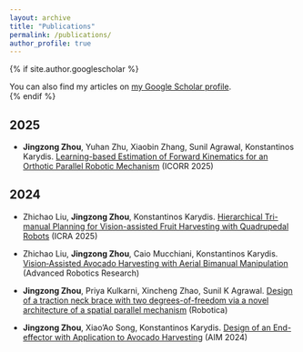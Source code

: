 ```yaml
---
layout: archive
title: "Publications"
permalink: /publications/
author_profile: true
---
```


{% if site.author.googlescholar %}
  <div class="wordwrap">You can also find my articles on <a href="https://scholar.google.com/citations?user=V6cqBEYAAAAJ&hl=en">my Google Scholar profile</a>.</div>
{% endif %}

2025
---
- **Jingzong Zhou**, Yuhan Zhu, Xiaobin Zhang, Sunil Agrawal, Konstantinos Karydis. [Learning-based Estimation of Forward Kinematics for an Orthotic Parallel Robotic Mechanism](https://arxiv.org/abs/2503.11855) (ICORR 2025)

2024
---
- Zhichao Liu, **Jingzong Zhou**, Konstantinos Karydis. [Hierarchical Tri-manual Planning for Vision-assisted Fruit Harvesting with Quadrupedal Robots](https://arxiv.org/abs/2409.17116) (ICRA 2025)

- Zhichao Liu, **Jingzong Zhou**, Caio Mucchiani, Konstantinos Karydis. [Vision‐Assisted Avocado Harvesting with Aerial Bimanual Manipulation](https://advanced.onlinelibrary.wiley.com/doi/full/10.1002/adrr.202500003) (Advanced Robotics Research)

- **Jingzong Zhou**, Priya Kulkarni, Xincheng Zhao, Sunil K Agrawal. [Design of a traction neck brace with two degrees-of-freedom via a novel architecture of a spatial parallel mechanism](https://www.cambridge.org/core/journals/robotica/article/design-of-a-traction-neck-brace-with-two-degreesoffreedom-via-a-novel-architecture-of-a-spatial-parallel-mechanism/70698E6DFEEA8C65EF0E9ACD3187D671) (Robotica)

- **Jingzong Zhou**, Xiao’Ao Song, Konstantinos Karydis. [Design of an End-effector with Application to Avocado Harvesting](https://ieeexplore.ieee.org/abstract/document/10637052) (AIM 2024)


<!-- {% include base_path %}

{% for post in site.publications reversed %}
  {% include archive-single.html %}
{% endfor %} -->